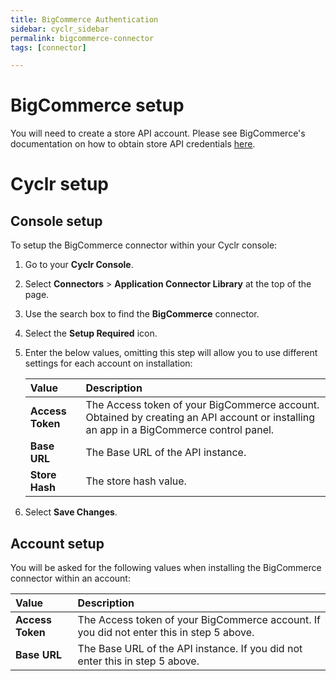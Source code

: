 ```yaml
---
title: BigCommerce Authentication
sidebar: cyclr_sidebar
permalink: bigcommerce-connector
tags: [connector]

---
```


# BigCommerce setup

You will need to create a store API account. Please see BigCommerce's documentation on how to obtain store API credentials [here](https://support.bigcommerce.com/s/article/Store-API-Accounts?language=en_US#creating).

# Cyclr setup

## Console setup

To setup the BigCommerce connector within your Cyclr console:

1. Go to your **Cyclr Console**.

2. Select **Connectors** > **Application Connector Library** at the top of the page.

3. Use the search box to find the **BigCommerce** connector.

4. Select the **Setup Required** icon.

5. Enter the below values, omitting this step will allow you to use different settings for each account on installation:

   | Value            | Description                                                  |
   | :--------------- | :----------------------------------------------------------- |
   | **Access Token** | The Access token of your BigCommerce account. Obtained by creating an API account or installing an app in a BigCommerce control panel. |
   | **Base URL**     | The Base URL of the API instance.                            |
   | **Store Hash**   | The store hash value.                                        |

6. Select **Save Changes**.

## Account setup

You will be asked for the following values when installing the BigCommerce connector within an account:

| Value            | Description                                                  |
| :--------------- | :----------------------------------------------------------- |
| **Access Token** | The Access token of your BigCommerce account. If you did not enter this in step 5 above. |
| **Base URL**     | The Base URL of the API instance. If you did not enter this in step 5 above. |
